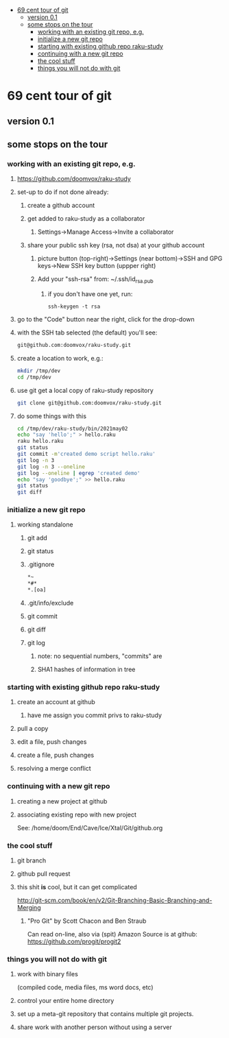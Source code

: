 - [69 cent tour of git](#orgd63cd93)
  - [version 0.1](#org23b04f3)
  - [some stops on the tour](#org6082a2d)
    - [working with an existing git repo, e.g.](#orga0ec547)
    - [initialize a new git repo](#org56157c3)
    - [starting with existing github repo raku-study](#orge8da504)
    - [continuing with a new git repo](#orge990469)
    - [the cool stuff](#org554f61a)
    - [things you will not do with git](#org68ee74c)


<a id="orgd63cd93"></a>

# 69 cent tour of git


<a id="org23b04f3"></a>

## version 0.1


<a id="org6082a2d"></a>

## some stops on the tour


<a id="orga0ec547"></a>

### working with an existing git repo, e.g.

1.  <https://github.com/doomvox/raku-study>

2.  set-up to do if not done already:

    1.  create a github account
    
    2.  get added to raku-study as a collaborator
    
        1.  Settings->Manage Access->Invite a collaborator
    
    3.  share your public ssh key (rsa, not dsa) at your github account
    
        1.  picture button (top-right)->Settings (near bottom)->SSH and GPG keys->New SSH key button (uppper right)
        
        2.  Add your "ssh-rsa" from: ~/.ssh/id<sub>rsa.pub</sub>
        
            1.  if you don't have one yet, run:
            
                ```perl6
                ssh-keygen -t rsa
                ```

3.  go to the "Code" button near the right, click for the drop-down

4.  with the SSH tab selected (the default) you'll see:

    ```sh
    git@github.com:doomvox/raku-study.git
    ```

5.  create a location to work, e.g.:

    ```sh
    mkdir /tmp/dev
    cd /tmp/dev
    ```

6.  use git get a local copy of raku-study repository

    ```sh
    git clone git@github.com:doomvox/raku-study.git
    ```

7.  do some things with this

    ```sh
    cd /tmp/dev/raku-study/bin/2021may02
    echo "say 'hello';" > hello.raku
    raku hello.raku
    git status
    git commit -m'created demo script hello.raku'
    git log -n 3
    git log -n 3 --oneline
    git log --oneline | egrep 'created demo'
    echo "say 'goodbye';" >> hello.raku
    git status
    git diff
    ```


<a id="org56157c3"></a>

### initialize a new git repo

1.  working standalone

    1.  git add
    
    2.  git status
    
    3.  .gitignore
    
        ```sh
        *~   
        *#* 
        *.[oa]
        ```
    
    4.  .git/info/exclude
    
    5.  git commit
    
    6.  git diff
    
    7.  git log
    
        1.  note: no sequential numbers, "commits" are
        
        2.  SHA1 hashes of information in tree


<a id="orge8da504"></a>

### starting with existing github repo raku-study

1.  create an account at github

    1.  have me assign you commit privs to raku-study

2.  pull a copy

3.  edit a file, push changes

4.  create a file, push changes

5.  resolving a merge conflict


<a id="orge990469"></a>

### continuing with a new git repo

1.  creating a new project at github

2.  associating existing repo with new project

    See: /home/doom/End/Cave/Ice/Xtal/Git/github.org


<a id="org554f61a"></a>

### the cool stuff

1.  git branch

2.  github pull request

3.  this shit **is** cool, but it can get complicated

    <http://git-scm.com/book/en/v2/Git-Branching-Basic-Branching-and-Merging>
    
    1.  "Pro Git" by Scott Chacon and  Ben Straub
    
        Can read on-line, also via (spit) Amazon Source is at github: <https://github.com/progit/progit2>


<a id="org68ee74c"></a>

### things you will not do with git

1.  work with binary files

    (compiled code, media files, ms word docs, etc)

2.  control your entire home directory

3.  set up a meta-git repository that contains multiple git projects.

4.  share work with another person without using a server

